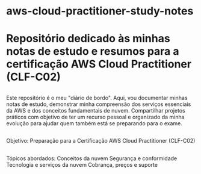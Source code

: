 # aws-cloud-practitioner-study-notes
# Repositório dedicado às minhas notas de estudo e resumos para a certificação AWS Cloud Practitioner (CLF-C02)

##

Este repositório é o meu "diário de bordo". Aqui, vou documentar minhas notas de estudo, demonstrar minha compreensão dos serviços essenciais da AWS e dos conceitos fundamentais de nuvem. Compartilhar projetos práticos com objetivo de ter um recurso pessoal e organizado da minha evolução para ajudar quem também está se preparando para o exame. 

##

Objetivo: Preparação para a Certificação AWS Cloud Practitioner (CLF-C02)

##

Tópicos abordados:
    Conceitos da nuvem
    Segurança e conformidade
    Tecnologia e serviços da nuvem
    Cobrança, preços e suporte
